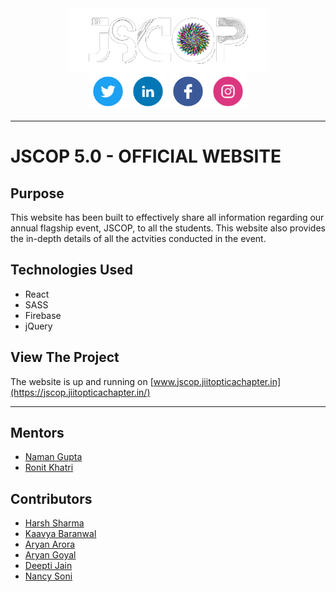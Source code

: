 <div align = "center">

<img height=100px src= "/src/assets/images/JSCOP_LOGO.png">
</div>

<div align = "center">
<a href="https://twitter.com/jiitoptica"><img src="https://github.com/aritraroy/social-icons/blob/master/twitter-icon.png?raw=true" width="60"></a>
<a href="https://www.linkedin.com/company/jiitopticachapter/mycompany/"><img src="https://github.com/aritraroy/social-icons/blob/master/linkedin-icon.png?raw=true" width="60"></a>
<a href="https://www.facebook.com/jiitopticachapter/"><img src="https://github.com/aritraroy/social-icons/blob/master/facebook-icon.png?raw=true" width="60"></a>
<a href="https://www.instagram.com/jiitopticachapter"><img src="https://github.com/aritraroy/social-icons/blob/master/instagram-icon.png?raw=true" width="60"></a>
</div>


---
# JSCOP 5.0 - OFFICIAL WEBSITE
## Purpose
This website has been built to effectively share all information regarding our annual flagship event, JSCOP, to all the students. This website also provides the in-depth details of all the actvities conducted in the event.

## Technologies Used
- React
- SASS
- Firebase
- jQuery

<!-- ## Packages Used
- Animate On Scroll (AOS) Library
- react-bootstrap
- react-image-gallery
- react-router-dom
- react-icons -->

## View The Project
The website is up and running on [www.jscop.jiitopticachapter.in](https://jscop.jiitopticachapter.in/)

---

## Mentors
- [Naman Gupta](https://github.com/Naman-Gupta-06)
- [Ronit Khatri](https://github.com/Ronit-02)

## Contributors
- [Harsh Sharma](https://github.com/HarshSharma20503)
- [Kaavya Baranwal](https://github.com/kaavyabaranwal)
- [Aryan Arora](https://github.com/Aryan5167)
- [Aryan Goyal](https://github.com/AryanAg08)
- [Deepti Jain](https://github.com/deepti1028)
- [Nancy Soni](https://github.com/Nanncyy)
